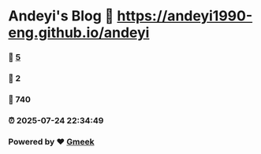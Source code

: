# Andeyi's Blog :link: https://andeyi1990-eng.github.io/andeyi 
### :page_facing_up: [5](https://andeyi1990-eng.github.io/andeyi/tag.html) 
### :speech_balloon: 2 
### :hibiscus: 740 
### :alarm_clock: 2025-07-24 22:34:49 
### Powered by :heart: [Gmeek](https://github.com/Meekdai/Gmeek)
